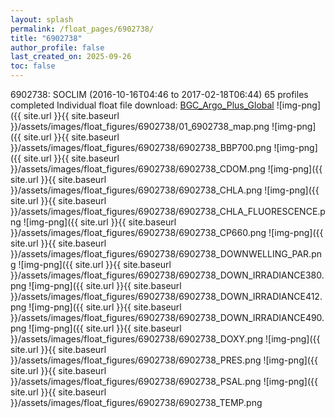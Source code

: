```yaml
---
layout: splash
permalink: /float_pages/6902738/
title: "6902738"
author_profile: false
last_created_on: 2025-09-26
toc: false
---
```

 
6902738: SOCLIM (2016-10-16T04:46 to 2017-02-18T06:44)
65 profiles completed
Individual float file download: [BGC_Argo_Plus_Global](https://ftp.soest.hawaii.edu/bgc_argo_plus/Individual_Floats/outliers_removed/6902738_Sprof_processed.nc)
![img-png]({{ site.url }}{{ site.baseurl }}/assets/images/float_figures/6902738/01_6902738_map.png
![img-png]({{ site.url }}{{ site.baseurl }}/assets/images/float_figures/6902738/6902738_BBP700.png
![img-png]({{ site.url }}{{ site.baseurl }}/assets/images/float_figures/6902738/6902738_CDOM.png
![img-png]({{ site.url }}{{ site.baseurl }}/assets/images/float_figures/6902738/6902738_CHLA.png
![img-png]({{ site.url }}{{ site.baseurl }}/assets/images/float_figures/6902738/6902738_CHLA_FLUORESCENCE.png
![img-png]({{ site.url }}{{ site.baseurl }}/assets/images/float_figures/6902738/6902738_CP660.png
![img-png]({{ site.url }}{{ site.baseurl }}/assets/images/float_figures/6902738/6902738_DOWNWELLING_PAR.png
![img-png]({{ site.url }}{{ site.baseurl }}/assets/images/float_figures/6902738/6902738_DOWN_IRRADIANCE380.png
![img-png]({{ site.url }}{{ site.baseurl }}/assets/images/float_figures/6902738/6902738_DOWN_IRRADIANCE412.png
![img-png]({{ site.url }}{{ site.baseurl }}/assets/images/float_figures/6902738/6902738_DOWN_IRRADIANCE490.png
![img-png]({{ site.url }}{{ site.baseurl }}/assets/images/float_figures/6902738/6902738_DOXY.png
![img-png]({{ site.url }}{{ site.baseurl }}/assets/images/float_figures/6902738/6902738_PRES.png
![img-png]({{ site.url }}{{ site.baseurl }}/assets/images/float_figures/6902738/6902738_PSAL.png
![img-png]({{ site.url }}{{ site.baseurl }}/assets/images/float_figures/6902738/6902738_TEMP.png

